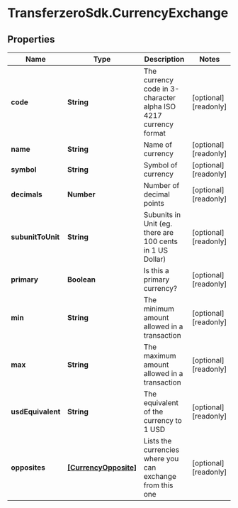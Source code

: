 # TransferzeroSdk.CurrencyExchange

## Properties

Name | Type | Description | Notes
------------ | ------------- | ------------- | -------------
**code** | **String** | The currency code in 3-character alpha ISO 4217 currency format | [optional] [readonly] 
**name** | **String** | Name of currency | [optional] [readonly] 
**symbol** | **String** | Symbol of currency | [optional] [readonly] 
**decimals** | **Number** | Number of decimal points | [optional] [readonly] 
**subunitToUnit** | **String** | Subunits in Unit (eg. there are 100 cents in 1 US Dollar) | [optional] [readonly] 
**primary** | **Boolean** | Is this a primary currency? | [optional] [readonly] 
**min** | **String** | The minimum amount allowed in a transaction | [optional] [readonly] 
**max** | **String** | The maximum amount allowed in a transaction | [optional] [readonly] 
**usdEquivalent** | **String** | The equivalent of the currency to 1 USD | [optional] [readonly] 
**opposites** | [**[CurrencyOpposite]**](CurrencyOpposite.md) | Lists the currencies where you can exchange from this one | [optional] [readonly] 


